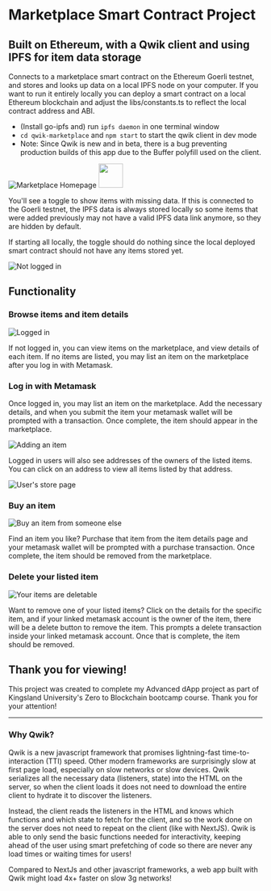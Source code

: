 # Marketplace Smart Contract Project

## Built on Ethereum, with a Qwik client and using IPFS for item data storage

Connects to a marketplace smart contract on the Ethereum Goerli testnet, and stores and looks up data on a local IPFS node on your computer. If you want to run it entirely locally you can deploy a smart contract on a local Ethereum blockchain and adjust the libs/constants.ts to reflect the local contract address and ABI.

- (Install go-ipfs and) run `ipfs daemon` in one terminal window
- `cd qwik-marketplace` and `npm start` to start the qwik client in dev mode
- Note: Since Qwik is new and in beta, there is a bug preventing production builds of this app due to the Buffer polyfill used on the client.

![Marketplace Homepage](https://user-images.githubusercontent.com/67028427/200962692-9afde788-90ea-413d-8214-47e4579f590f.png)
<img src="[https://github.com/favicon.ico](https://user-images.githubusercontent.com/67028427/200962692-9afde788-90ea-413d-8214-47e4579f590f.png)" width="48">

You'll see a toggle to show items with missing data. If this is connected to the Goerli testnet, the IPFS data is always stored locally so some items that were added previously may not have a valid IPFS data link anymore, so they are hidden by default.

If starting all locally, the toggle should do nothing since the local deployed smart contract should not have any items stored yet.

![Not logged in](https://user-images.githubusercontent.com/67028427/200963054-a9a627d4-bd42-4c84-b635-f22155e7ad69.png)

## Functionality

### Browse items and item details

![Logged in](https://user-images.githubusercontent.com/67028427/200963323-4f368c5c-c73e-4e33-8e31-d4dbc6fd53e7.png)

If not logged in, you can view items on the marketplace, and view details of each item. If no items are listed, you may list an item on the marketplace after you log in with Metamask.

### Log in with Metamask

Once logged in, you may list an item on the marketplace. Add the necessary details, and when you submit the item your metamask wallet will be prompted with a transaction. Once complete, the item should appear in the marketplace.

![Adding an item](https://user-images.githubusercontent.com/67028427/200962789-950054db-3a3c-4485-8afc-e8c5f9cd5b55.png)

Logged in users will also see addresses of the owners of the listed items. You can click on an address to view all items listed by that address.

![User's store page](https://user-images.githubusercontent.com/67028427/200963194-9e296d78-d5ff-4319-a4ca-14fff414e3d8.png)

### Buy an item

![Buy an item from someone else](https://user-images.githubusercontent.com/67028427/200962850-fa24f17e-46ef-4c48-b44a-05abf202c13c.png)

Find an item you like? Purchase that item from the item details page and your metamask wallet will be prompted with a purchase transaction. Once complete, the item should be removed from the marketplace.

### Delete your listed item

![Your items are deletable](https://user-images.githubusercontent.com/67028427/200962924-9e476473-088a-450e-9d7e-25a81dc7b0d6.png)

Want to remove one of your listed items? Click on the details for the specific item, and if your linked metamask account is the owner of the item, there will be a delete button to remove the item. This prompts a delete transaction inside your linked metamask account. Once that is complete, the item should be removed.

## Thank you for viewing!

This project was created to complete my Advanced dApp project as part of Kingsland University's Zero to Blockchain bootcamp course. Thank you for your attention!

---

### Why Qwik?

Qwik is a new javascript framework that promises lightning-fast time-to-interaction (TTI) speed. Other modern frameworks are surprisingly slow at first page load, especially on slow networks or slow devices. Qwik serializes all the necessary data (listeners, state) into the HTML on the server, so when the client loads it does not need to download the entire client to hydrate it to discover the listeners. 

Instead, the client reads the listeners in the HTML and knows which functions and which state to fetch for the client, and so the work done on the server does not need to repeat on the client (like with NextJS). Qwik is able to only send the basic functions needed for interactivity, keeping ahead of the user using smart prefetching of code so there are never any load times or waiting times for users!

Compared to NextJs and other javascript frameworks, a web app built with Qwik might load 4x+ faster on slow 3g networks!

